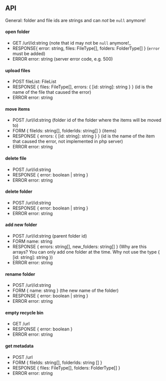 ## API

General: folder and file ids are strings and can *not* be `null` anymore!


#### open folder

- GET      /url/id:string (note that id may not be `null` anymore!_
- RESPONSE{ error: string, files: FileType[], folders: FolderType[] } (`error` must be added)
- ERROR   error: string (server error code, e.g. 500)

#### upload files

- POST      fileList: FileList
- RESPONSE  { files: FileType[], errors: { [id: string]: string } } (id is the name of the file that caused the error)
- ERROR     error: string

#### move items

- POST      /url/id:string (folder id of the folder where the items will be moved to)
- FORM      { fileIds: string[], folderIds: string[] } (items)
- RESPONSE  { errors: { [id: string]: string } } (id is the name of the item that caused the error, not implemented in php server)
- ERROR     error: string

#### delete file

- POST       /url/id:string
- RESPONSE  { error: boolean | string }
- ERROR     error: string


#### delete folder

- POST       /url/id:string
- RESPONSE  { error: boolean | string }
- ERROR     error: string


#### add new folder

- POST      /url/id:string (parent folder id)
- FORM     name: string
- RESPONSE { errors: string[], new_folders: string[] } (Why are this arrays? You can only add one folder at the time. Why not use the type { [id: string]: string })
- ERROR    error: string


#### rename folder

- POST      /url/id:string
- FORM      { name: string } (the new name of the folder)
- RESPONSE  { error: boolean | string }
- ERROR    error: string


#### empty recycle bin

- GET       /url
- RESPONSE  { error: boolean }
- ERROR    error: string


#### get metadata

- POST      /url
- FORM      { fileIds: string[], folderIds: string [] }
- RESPONSE  { files: FileType[], folders: FolderType[] }
- ERROR    error: string
